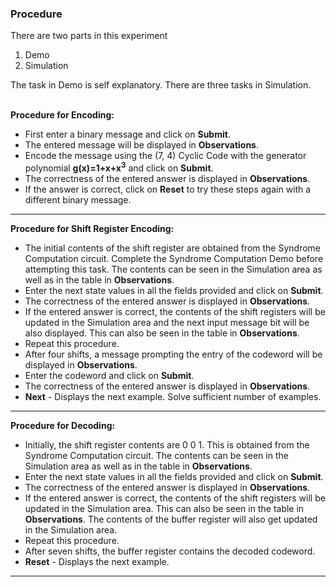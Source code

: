 ### Procedure

There are two parts in this experiment
<br>
1. Demo
2. Simulation

The task in Demo is self explanatory. There are three tasks in Simulation.
<br>
<br>

**Procedure for Encoding:**
* First enter a binary message and click on <b>Submit</b>.
* The entered message will be displayed in <b>Observations</b>.
* Encode the message using the (7, 4) Cyclic Code with the generator polynomial <b>g(x)=1+x+x<sup>3</sup></b> and click on <b>Submit</b>.
*  The correctness of the entered answer is displayed in <b>Observations</b>.
*  If the answer is correct, click on <b>Reset</b> to try these steps again with a different binary message.
---
**Procedure for Shift Register Encoding:**
*   The initial contents of the shift register are obtained from the Syndrome Computation circuit. Complete the Syndrome Computation Demo before attempting this task. The contents can be seen in the Simulation area as well as in the table in <b>Observations</b>.
*   Enter the next state values in all the fields provided and click on <b>Submit</b>.
*   The correctness of the entered answer is displayed in <b>Observations</b>.
*   If the entered answer is correct, the contents of the shift registers will be updated in the Simulation area and the next input message bit will be also displayed. This can also be seen in the table in <b>Observations</b>.
*   Repeat this procedure.
*   After four shifts, a message prompting the entry of the codeword will be displayed in <b>Observations</b>.
*   Enter the codeword and click on <b>Submit</b>. 
*   The correctness of the entered answer is displayed in <b>Observations</b>.
*   <b>Next</b> - Displays the next example. Solve sufficient number of examples.
---
**Procedure for Decoding:**
* Initially, the shift register contents are 0 0 1. This is obtained from the Syndrome Computation circuit. The contents can be seen in the Simulation area as well as in the table in <b>Observations</b>.
*  Enter the next state values in all the fields provided and click on <b>Submit</b>.
*  The correctness of the entered answer is displayed in <b>Observations</b>.
*   If the entered answer is correct, the contents of the shift registers will be updated in the Simulation area. This can also be seen in the table in <b>Observations</b>. The contents of the buffer register will also get updated in the Simulation area.
*   Repeat this procedure.
*   After seven shifts, the buffer register contains the decoded codeword.
*   <b>Reset</b> - Displays the next example.
---

							
